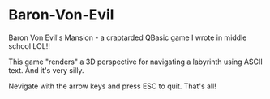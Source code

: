 # Baron-Von-Evil
Baron Von Evil's Mansion - a craptarded QBasic game I wrote in middle school LOL!!

This game "renders" a 3D perspective for navigating a labyrinth using ASCII text. And it's very silly.

Nevigate with the arrow keys and press ESC to quit. That's all!
